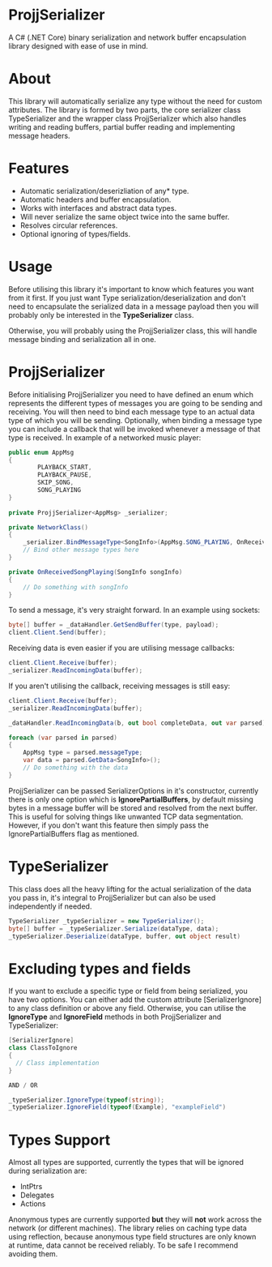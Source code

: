 # ProjjSerializer

A C# (.NET Core) binary serialization and network buffer encapsulation library designed with ease of use in mind. 

# About
This library will automatically serialize any type without the need for custom attributes. The library is formed by two parts, the core serializer class TypeSerializer and the wrapper class ProjjSerializer which also handles writing and reading buffers, partial buffer reading and implementing message headers.

# Features
* Automatic serialization/deserizliation of any* type.
* Automatic headers and buffer encapsulation.
* Works with interfaces and abstract data types.
* Will never serialize the same object twice into the same buffer.
* Resolves circular references.
* Optional ignoring of types/fields.

# Usage 
Before utilising this library it's important to know which features you want from it first.
If you just want Type serialization/deserialization and don't need to encapsulate the serialized data in a message payload then you will probably only be interested in the **TypeSerializer** class.

Otherwise, you will probably using the ProjjSerializer class, this will handle message binding and serialization all in one.

# ProjjSerializer
Before initialising ProjjSerializer you need to have defined an enum which represents the different types of messages you are going to be sending and receiving.
You will then need to bind each message type to an actual data type of which you will be sending.
Optionally, when binding a message type you can include a callback that will be invoked whenever a message of that type is received.
In example of a networked music player:

```csharp
public enum AppMsg
{
        PLAYBACK_START,
        PLAYBACK_PAUSE,
        SKIP_SONG,
        SONG_PLAYING
}
    
private ProjjSerializer<AppMsg> _serializer;

private NetworkClass()
{
    _serializer.BindMessageType<SongInfo>(AppMsg.SONG_PLAYING, OnReceivedSongPlaying)
    // Bind other message types here
}

private OnReceivedSongPlaying(SongInfo songInfo)
{
    // Do something with songInfo
}
```

To send a message, it's very straight forward. In an example using sockets:
```csharp
byte[] buffer = _dataHandler.GetSendBuffer(type, payload);
client.Client.Send(buffer);
```

Receiving data is even easier if you are utilising message callbacks:
```csharp
client.Client.Receive(buffer);
_serializer.ReadIncomingData(buffer);
```
If you aren't utilising the callback, receiving messages is still easy:
```csharp
client.Client.Receive(buffer);
_serializer.ReadIncomingData(buffer);

_dataHandler.ReadIncomingData(b, out bool completeData, out var parsed);

foreach (var parsed in parsed)
{
    AppMsg type = parsed.messageType;
    var data = parsed.GetData<SongInfo>();
    // Do something with the data
}

```

ProjjSerializer can be passed SerializerOptions in it's constructor, currently there is only one option which is **IgnorePartialBuffers**, by default missing bytes in a message buffer will be stored and resolved from the next buffer. This is useful for solving things like unwanted TCP data segmentation. However, if you don't want this feature then simply pass the IgnorePartialBuffers flag as mentioned.

# TypeSerializer
This class does all the heavy lifting for the actual serialization of the data you pass in, it's integral to ProjjSerializer but can also be used independently if needed.

```csharp
TypeSerializer _typeSerializer = new TypeSerializer();
byte[] buffer = _typeSerializer.Serialize(dataType, data);
_typeSerializer.Deserialize(dataType, buffer, out object result)
```

# Excluding types and fields

If you want to exclude a specific type or field from being serialized, you have two options. You can either add the custom attribute [SerializerIgnore] to any class definition or above any field. Otherwise, you can utilise the **IgnoreType** and **IgnoreField** methods in both ProjjSerializer and TypeSerializer:
```csharp
[SerializerIgnore]
class ClassToIgnore
{
  // Class implementation
}

AND / OR

_typeSerializer.IgnoreType(typeof(string));
_typeSerializer.IgnoreField(typeof(Example), "exampleField")

```

# Types Support
Almost all types are supported, currently the types that will be ignored during serialization are:
* IntPtrs
* Delegates
* Actions

Anonymous types are currently supported **but** they will **not** work across the network (or different machines). The library relies on caching type data using reflection, because anonymous type field structures are only known at runtime, data cannot be received reliably. To be safe I recommend avoiding them.
